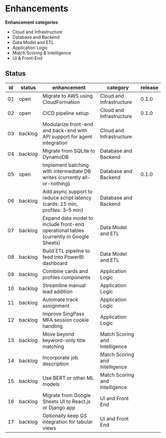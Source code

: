 # Enhancements

__Enhancement categories__

* Cloud and Infrastructure
* Database and Backend
* Data Model and ETL
* Application Logic 
* Match Scoring & Intelligence
* UI & Front-End

## Status

| id | status | enhancement | category | release |
| - | - |  - | - | - |
| 01 | open | Migrate to AWS using CloudFormation | Cloud and Infrastructure | 0.1.0 |
| 02 | open | CICD pipeline setup | Cloud and Infrastructure |0.1.0 |
| 03 | backlog | Modularize front-end and back-end with API support for agent integration | Cloud and Infrastructure  ||
| 04 | backlog | Migrate from SQLite to DynamoDB | Database and Backend ||
| 05 | open | Implement batching with intermediate DB writes (currently all-or-nothing) | Database and Backend | 0.1.0 |
| 06 | backlog | Add async support to reduce script latency (cards: 15 min, profiles: 3–5 min) | Database and Backend ||
| 07 | backlog | Expand data model to include front-end operational tables (currently in Google Sheets) | Data Model and ETL ||
| 08 | backlog | Build ETL pipeline to feed into PowerBI dashboard | Data Model and ETL ||
| 09 | backlog | Combine cards and profiles components | Application Logic ||
| 10 | backlog | Streamline manual lead addition | Application Logic ||
| 11 | backlog | Automate track assignment | Application Logic ||
| 12 | backlog | Improve SingPass MFA session cookie handling | Application Logic ||
| 13 | backlog | Move beyond keyword-only title matching | Match Scoring and Intelligence ||
| 14 | backlog | Incorporate job description | Match Scoring and Intelligence ||
| 15 | backlog | Use BERT or other ML models | Match Scoring and Intelligence ||
| 16 | backlog | Migrate from Google Sheets UI to React.js or Django app | UI and Front End ||
| 17 | backlog | Optionally keep GS integration for tabular views | UI and Front End ||
